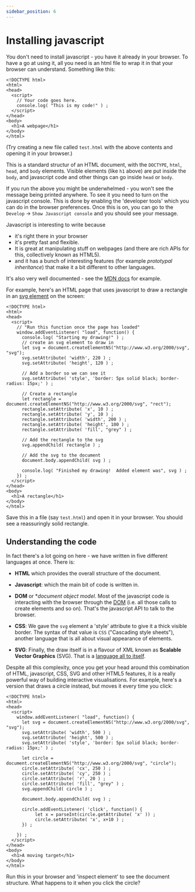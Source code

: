 ```yaml
---
sidebar_position: 6
---
```


# Installing javascript

You don't need to install javascript - you have it already in your browser. To have a go at using
it, all you need is an html file to wrap it in that your browser can understand. Something like
this:

```
<!DOCTYPE html>
<html>
<head>
  <script>
    // Your code goes here.
    console.log( "This is my code!" ) ;
  </script>
</head>
<body>
  <h1>A webpage</h1>
</body>
</html>
```

(Try creating a new file called `test.html` with the above contents and opening it in your browser.)

This is a standard structur of an HTML document, with the `DOCTYPE`, `html`, `head`, and `body`
elements. Visible elements (like `h1` above) are put inside the `body`, and javascript code and
other things can go inside `head` or `body`.
    
If you run the above you might be underwhelmed - you won't see the message being printed anywhere.
To see it you need to turn on the javascript console. This is done by enabling the 'developer
tools' which you can do in the browser preferences. Once this is on, you can go to the `Develop` ->
`Show Javascript console` and you should see your message.
    
Javascript is interesting to write because
    
* it's right there in your browser
* it's pretty fast and flexible.
* It is great at manipulating stuff on webpages (and there are rich APIs for this, collectively known as HTML5).
* and it has a bunch of interesting features (for example *prototypal inheritance*) that make it a bit different to other languages.

It's also very well documented - see the [MDN
docs](https://developer.mozilla.org/en-US/docs/Web/JavaScript) for example.

For example, here's an HTML page that uses javascript to draw a rectangle in an [svg
element](https://developer.mozilla.org/en-US/docs/Web/SVG) on the screen:
```
<!DOCTYPE html>
<html>
<head>
  <script>
    // "Run this function once the page has loaded"
    window.addEventListener( "load", function() {
      console.log( "Starting my drawing!" ) ;
      // create an svg element to draw in
      let svg = document.createElementNS("http://www.w3.org/2000/svg", "svg");
      svg.setAttribute( 'width', 220 ) ;
      svg.setAttribute( 'height', 120 ) ;

      // Add a border so we can see it
      svg.setAttribute( 'style', 'border: 5px solid black; border-radius: 15px;' ) ;
      
      // Create a rectangle
      let rectangle = document.createElementNS("http://www.w3.org/2000/svg", "rect");
      rectangle.setAttribute( 'x', 10 ) ;
      rectangle.setAttribute( 'y', 10 ) ;
      rectangle.setAttribute( 'width', 200 ) ;
      rectangle.setAttribute( 'height', 100 ) ;
      rectangle.setAttribute( 'fill', "grey" ) ;

      // Add the rectangle to the svg
      svg.appendChild( rectangle ) ;

      // Add the svg to the document
      document.body.appendChild( svg ) ;

      console.log( "Finished my drawing!  Added element was", svg ) ;
    }) ;
  </script>
</head>
<body>
  <h1>A rectangle</h1>
</body>
</html>
```

Save this in a file (say `test.html`) and open it in your browser. You should see a reassuringly
solid rectangle.

## Understanding the code

In fact there's a lot going on here - we have written in five different languages at once. There is:

* **HTML** which provides the overall structure of the document.
  
* **Javascript**: which the main bit of code is written in.

* **DOM** or **document object model*. Most of the javascript code is interacting with the browser
  through the [DOM](https://developer.mozilla.org/en-US/docs/Web/API/Document_Object_Model) (i.e.
  all those calls to create elements and so on).  That's the javascript API to talk to the browser.

* **CSS**: We gave the `svg` element a 'style' attribute to give it a thick visible border. The
  syntax of that value is `CSS` ("Cascading style sheets"), another language that is all about
  visual appearance of elements.
  
* **SVG**: Finally, the draw itself is in a flavour of XML known as **Scalable Vector Graphics** (SVG). That is
  a [language all to itself](https://developer.mozilla.org/en-US/docs/Web/SVG).

Despite all this complexity, once you get your head around this combination of HTML, javascript,
CSS, SVG and other HTML5 features, it is a really powerful way of building interactive visualisations.
For example, here's a version that draws a circle instead, but moves it every time you click:

```
<!DOCTYPE html>
<html>
<head>
  <script>
    window.addEventListener( "load", function() {
      let svg = document.createElementNS("http://www.w3.org/2000/svg", "svg");
      svg.setAttribute( 'width', 500 ) ;
      svg.setAttribute( 'height', 500 ) ;
      svg.setAttribute( 'style', 'border: 5px solid black; border-radius: 15px;' ) ;
      
      let circle = document.createElementNS("http://www.w3.org/2000/svg", "circle");
      circle.setAttribute( 'cx', 250 ) ;
      circle.setAttribute( 'cy', 250 ) ;
      circle.setAttribute( 'r', 20 ) ;
      circle.setAttribute( 'fill', "grey" ) ;
      svg.appendChild( circle ) ;

      document.body.appendChild( svg ) ;

      circle.addEventListener( 'click', function() {
           let x = parseInt(circle.getAttribute( 'x' )) ;
           circle.setAttribute( 'x', x+10 ) ;
      }) ;
      
    }) ;
  </script>
</head>
<body>
  <h1>A moving target</h1>
</body>
</html>
```

Run this in your browser and 'inspect element' to see the document structure. What happens to it
when you click the circle?

